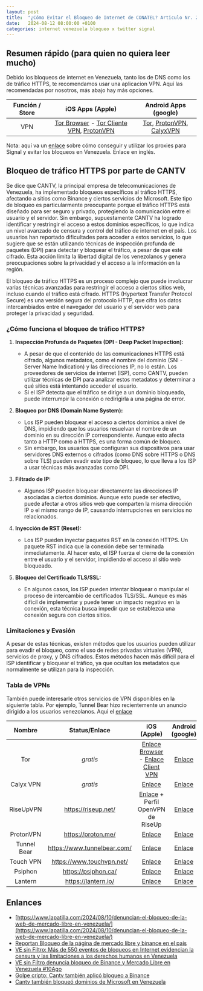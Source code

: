 ```yaml
---
layout: post
title:  "¿Cómo Evitar el Bloqueo de Internet de CONATEL? Articulo Nr. 2 - HTTPS Block "
date:   2024-08-12 08:00:00 +0100
categories: internet venezuela bloqueo x twitter signal
---
```


## Resumen rápido (para quien no quiera leer mucho)

Debido los bloqueos de internet en Venezuela, tanto los de DNS como los de tráfico HTTPS, te recomendamos usar una aplicacion VPN. Aquí las recomendadas por nosotros, más abajo hay más opciones. 

| Función / Store |                                                                                                       iOS Apps (Apple)                                                                                                       |                                                                                                  Android Apps (google)                                                                                                  |
| :-------------: | :--------------------------------------------------------------------------------------------------------------------------------------------------------------------------------------------------------------------------: | :---------------------------------------------------------------------------------------------------------------------------------------------------------------------------------------------------------------------: |
|       VPN       | [Tor Browser](https://apps.apple.com/us/app/onion-browser/id519296448) - [Tor Cliente VPN](https://apps.apple.com/us/app/orbot/id1609461599), [ProtonVPN](https://apps.apple.com/us/app/proton-vpn-fast-secure/id1437005085) | [Tor](https://play.google.com/store/apps/details?id=org.torproject.torbrowser), [ProtonVPN](https://f-droid.org/en/packages/ch.protonvpn.android/), [CalyxVPN](https://f-droid.org/en/packages/org.calyxinstitute.vpn/) |

Nota: aquí va un [enlace](https://support.signal.org/hc/en-us/articles/360056052052-Proxy-Support) sobre cómo conseguir y utilizar los proxies para Signal y evitar los bloqueos en Venezuela. Enlace en inglés. 

## Bloqueo de tráfico HTTPS por parte de CANTV 

Se dice que CANTV, la principal empresa de telecomunicaciones de Venezuela, ha implementado bloqueos específicos al tráfico HTTPS, afectando a sitios como Binance y ciertos servicios de Microsoft. Este tipo de bloqueo es particularmente preocupante porque el tráfico HTTPS está diseñado para ser seguro y privado, protegiendo la comunicación entre el usuario y el servidor. Sin embargo, supuestamente CANTV ha logrado identificar y restringir el acceso a estos dominios específicos, lo que indica un nivel avanzado de censura y control del tráfico de internet en el país. Los usuarios han reportado dificultades para acceder a estos servicios, lo que sugiere que se están utilizando técnicas de inspección profunda de paquetes (DPI) para detectar y bloquear el tráfico, a pesar de que esté cifrado. Esta acción limita la libertad digital de los venezolanos y genera preocupaciones sobre la privacidad y el acceso a la información en la región.

El bloqueo de tráfico HTTPS es un proceso complejo que puede involucrar varias técnicas avanzadas para restringir el acceso a ciertos sitios web, incluso cuando el tráfico está cifrado. HTTPS (Hypertext Transfer Protocol Secure) es una versión segura del protocolo HTTP, que cifra los datos intercambiados entre el navegador del usuario y el servidor web para proteger la privacidad y seguridad.

### ¿Cómo funciona el bloqueo de tráfico HTTPS?

1. **Inspección Profunda de Paquetes (DPI - Deep Packet Inspection):** 
   - A pesar de que el contenido de las comunicaciones HTTPS está cifrado, algunos metadatos, como el nombre del dominio (SNI - Server Name Indication) y las direcciones IP, no lo están. Los proveedores de servicios de internet (ISP), como CANTV, pueden utilizar técnicas de DPI para analizar estos metadatos y determinar a qué sitios está intentando acceder el usuario.
   - Si el ISP detecta que el tráfico se dirige a un dominio bloqueado, puede interrumpir la conexión o redirigirla a una página de error.

2. **Bloqueo por DNS (Domain Name System):**
   - Los ISP pueden bloquear el acceso a ciertos dominios a nivel de DNS, impidiendo que los usuarios resuelvan el nombre de un dominio en su dirección IP correspondiente. Aunque esto afecta tanto a HTTP como a HTTPS, es una forma común de bloqueo.
   - Sin embargo, los usuarios que configuran sus dispositivos para usar servidores DNS externos o cifrados (como DNS sobre HTTPS o DNS sobre TLS) pueden evadir este tipo de bloqueo, lo que lleva a los ISP a usar técnicas más avanzadas como DPI.

3. **Filtrado de IP:**
   - Algunos ISP pueden bloquear directamente las direcciones IP asociadas a ciertos dominios. Aunque esto puede ser efectivo, puede afectar a otros sitios web que comparten la misma dirección IP o el mismo rango de IP, causando interrupciones en servicios no relacionados.

4. **Inyección de RST (Reset):**
   - Los ISP pueden inyectar paquetes RST en la conexión HTTPS. Un paquete RST indica que la conexión debe ser terminada inmediatamente. Al hacer esto, el ISP fuerza el cierre de la conexión entre el usuario y el servidor, impidiendo el acceso al sitio web bloqueado.

5. **Bloqueo del Certificado TLS/SSL:**
   - En algunos casos, los ISP pueden intentar bloquear o manipular el proceso de intercambio de certificados TLS/SSL. Aunque es más difícil de implementar y puede tener un impacto negativo en la conexión, esta técnica busca impedir que se establezca una conexión segura con ciertos sitios.

### Limitaciones y Evasión

A pesar de estas técnicas, existen métodos que los usuarios pueden utilizar para evadir el bloqueo, como el uso de redes privadas virtuales (VPN), servicios de proxy, y DNS cifrados. Estos métodos hacen más difícil para el ISP identificar y bloquear el tráfico, ya que ocultan los metadatos que normalmente se utilizan para la inspección.


### Tabla de VPNs 

También puede interesarle otros servicios de VPN disponibles en la siguiente tabla. Por ejemplo, Tunnel Bear hizo recientemente un anuncio dirigido a los usuarios venezolanos. Aqui el [enlace](https://x.com/theTunnelBear/status/1821939428924780924)


|   Nombre    |         Status/Enlace         |                                                                    iOS (Apple)                                                                    |                                            Android (google)                                             |
| :---------: | :---------------------------: | :-----------------------------------------------------------------------------------------------------------------------------------------------: | :-----------------------------------------------------------------------------------------------------: |
|     Tor     |            *gratis*             | [Enlace Browser](https://apps.apple.com/us/app/onion-browser/id519296448) - [Enlace Client VPN](https://apps.apple.com/us/app/orbot/id1609461599) | [Enlace](https://play.google.com/store/apps/details?id=org.torproject.torbrowser&pcampaignid=web_share) |
|  Calyx VPN  |            *gratis*             |                                          [Enlace](https://apps.apple.com/us/app/calyx-vpn/id1539625817)                                           |                    [Enlace](https://f-droid.org/en/packages/org.calyxinstitute.vpn/)                    |
|  RiseUpVPN  |     <https://riseup.net/>     |                    [Enlace](https://apps.apple.com/us/app/openvpn-connect-openvpn-app/id590379981) + Perfil OpenVPN de RiseUp                     |                                 [Enlace](https://riseup.net/en/android)                                 |
|  ProtonVPN  |     <https://proton.me/>    |                                    [Enlace](https://apps.apple.com/us/app/proton-vpn-fast-secure/id1437005085)                                    |                     [Enlace](https://f-droid.org/en/packages/ch.protonvpn.android)                      |
| Tunnel Bear | <https://www.tunnelbear.com/> |                                  [Enlace](https://apps.apple.com/us/app/tunnelbear-secure-vpn-wifi/id564842283)                                   |             [Enlace](https://play.google.com/store/apps/details?id=com.tunnelbear.android)              |
|  Touch VPN  |  <https://www.touchvpn.net/>  |                                      [Enlace](https://apps.apple.com/us/app/touch-vpn-secure-hotspot-proxy/)                                      |             [Enlace](https://play.google.com/store/apps/details?id=com.northghost.touchvpn)             |
|   Psiphon   |     <https://psiphon.ca/>     |                                           [Enlace](https://apps.apple.com/us/app/psiphon/id1276263909)                                            |                  [Enlace](https://play.google.com/store/apps/details?id=com.psiphon3)                   |
|   Lantern   |     <https://lantern.io/>     |                                         [Enlace](https://apps.apple.com/ae/app/lantern-vpn/id1457872372)                                          |             [Enlace](https://play.google.com/store/apps/details?id=org.getlantern.lantern)              |

## Enlances
- [https://www.lapatilla.com/2024/08/10/denuncian-el-bloqueo-de-la-web-de-mercado-libre-en-venezuela/](https://www.lapatilla.com/2024/08/10/denuncian-el-bloqueo-de-la-web-de-mercado-libre-en-venezuela/)
- [Reportan Bloqueo de la página de mercado libre y binance en el pais](https://elperiodiquito.com/venezuela/178789/reportan-bloqueo-de-la-pagina-de-mercado-libre-y-binance-en-el-pais/)
- [VE sin Filtro: Más de 550 eventos de bloqueos en Internet evidencian la censura y las limitaciones a los derechos humanos en Venezuela](https://vesinfiltro.com/noticias/2024-03-12-Censura-internet/)
- [VE sin Filtro denuncia bloqueo de Binance y Mercado Libre en Venezuela #10Ago](https://www.elimpulso.com/2024/08/10/ve-sin-filtro-denuncia-bloqueo-de-binance-y-mercado-libre-en-venezuela-10ago/)
- [Golpe cripto: Cantv también aplicó bloqueo a Binance](https://www.elimpulso.com/2024/08/10/ve-sin-filtro-denuncia-bloqueo-de-binance-y-mercado-libre-en-venezuela-10ago/)
- [Cantv también bloqueó dominios de Microsoft en Venezuela](https://porlavision.com/cantv-tambien-bloqueo-dominios-de-microsoft-en-venezuela/)
